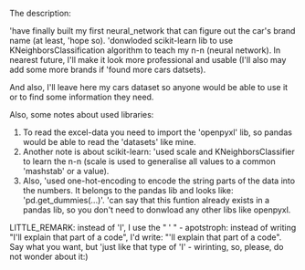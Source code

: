 The description:

'have finally built my first neural_network that can figure out the car's brand name (at least, 'hope so).
'donwloded scikit-learn lib to use KNeighborsClassification algorithm to teach my n-n (neural network).
In nearest future, I'll make it look more professional and usable (I'll also may add some more brands if 'found more cars datsets).

And also, I'll leave here my cars dataset so anyone would be able to use it or to find some information they need.

Also, some notes about used libraries:
  1) To read the excel-data you need to import the 'openpyxl' lib, so pandas would be able to read the 'datasets' like mine.
  2) Another note is about scikit-learn: 'used scale and KNeighborsClassifier to learn the n-n (scale is used to
  generalise all values to a common 'mashstab' or a value).
  3) Also, 'used one-hot-encoding to encode the string parts of the data into the numbers. It belongs to the pandas lib and looks like: 'pd.get_dummies(...)'.
     'can say that this funtion already exists in a pandas lib, so you don't need to donwload any other libs like openpyxl.

LITTLE_REMARK: instead of 'I', I use the " ' " - apotstroph: instead of writing "I'll explain that part of a code", I'd write: "'ll explain that part of a code".
Say what you want, but 'just like that type of 'I' - wirinting, so, please, do not wonder about it:)

